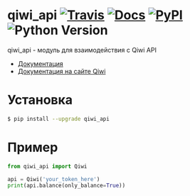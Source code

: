 qiwi_api [![Travis](https://img.shields.io/travis/Helow19274/qiwi_api.svg)](https://travis-ci.org/Helow19274/qiwi_api/) [![Docs](https://img.shields.io/readthedocs/qiwi-api.svg)](https://qiwi-api.readthedocs.io/ru/latest/) [![PyPI](https://img.shields.io/pypi/v/qiwi_api.svg)](https://pypi.org/project/qiwi-api/) ![Python Version](https://img.shields.io/pypi/pyversions/qiwi_api.svg)
=====

qiwi_api - модуль для взаимодействия с Qiwi API

* [Документация](https://qiwi-api.readthedocs.io/ru/latest/)
* [Документация на сайте Qiwi](https://developer.qiwi.com/ru/qiwi-wallet-personal/)

Установка
========

```bash
$ pip install --upgrade qiwi_api
```

Пример
======

```python
from qiwi_api import Qiwi

api = Qiwi('your_token_here')
print(api.balance(only_balance=True))
```
